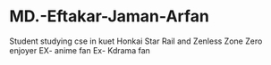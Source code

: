 # MD.-Eftakar-Jaman-Arfan
Student  studying cse in kuet
Honkai Star Rail and Zenless Zone Zero enjoyer
EX- anime fan
Ex- Kdrama fan
